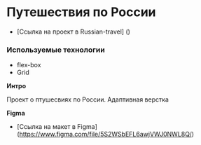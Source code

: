 # Путешествия по России
* [Ссылка на проект в Russian-travel] ()

### Используемые технологии
* flex-box
* Grid



**Интро**

Проект о птушесвиях по России. Адаптивная верстка

**Figma**

* [Ссылка на макет в Figma] 
(https://www.figma.com/file/5S2WSbEFL6awjVWJ0NWL8Q/)
